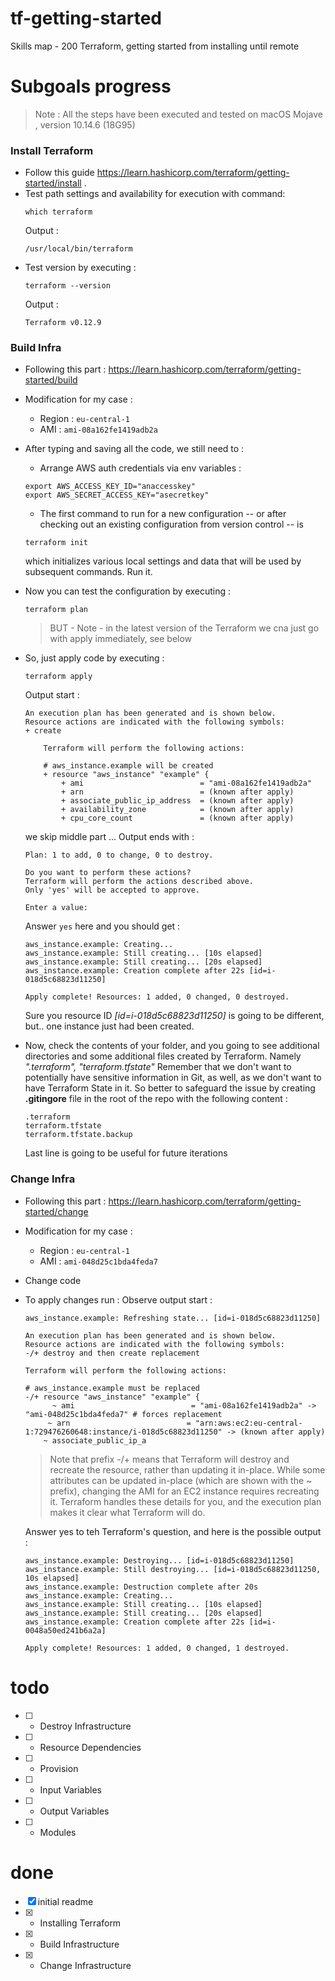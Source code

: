 # tf-getting-started
Skills map - 200 Terraform, getting started from installing until remote

# Subgoals progress

> Note : All the steps have been executed and tested on macOS Mojave , version 10.14.6 (18G95)


### Install Terraform 
- Follow this guide https://learn.hashicorp.com/terraform/getting-started/install . 
- Test path settings and availability for execution with command:
  ```
  which terraform
  ```
  Output : 
  ```
  /usr/local/bin/terraform
  ```
- Test version by executing :
  ```
  terraform --version
  ```
  Output : 
  ```
  Terraform v0.12.9
  ```

### Build Infra
- Following this part : https://learn.hashicorp.com/terraform/getting-started/build
- Modification for my case : 
    - Region : `eu-central-1`
    - AMI : `ami-08a162fe1419adb2a`
- After typing and saving all the code, we still need to :
    - Arrange AWS auth credentials via env variables : 
    ```
    export AWS_ACCESS_KEY_ID="anaccesskey"
    export AWS_SECRET_ACCESS_KEY="asecretkey"
    ```
    - The first command to run for a new configuration -- or after checking out an existing configuration from version control -- is 
    ```
    terraform init
    ```
    which initializes various local settings and data that will be used by subsequent commands. Run it.
- Now you can test the configuration by executing : 
    ```
    terraform plan
    ```
    > BUT - Note -  in the latest version of the Terraform we cna just go with apply immediately, see below 
- So, just apply code by executing :
    ```
    terraform apply
    ```
    
    Output start : 
    ```
    An execution plan has been generated and is shown below.
    Resource actions are indicated with the following symbols:
    + create

        Terraform will perform the following actions:

        # aws_instance.example will be created
        + resource "aws_instance" "example" {
            + ami                          = "ami-08a162fe1419adb2a"
            + arn                          = (known after apply)
            + associate_public_ip_address  = (known after apply)
            + availability_zone            = (known after apply)
            + cpu_core_count               = (known after apply)
    ```
    we skip middle part ...
    Output ends with : 
    ```
    Plan: 1 to add, 0 to change, 0 to destroy.

    Do you want to perform these actions?
    Terraform will perform the actions described above.
    Only 'yes' will be accepted to approve.

    Enter a value:     
    ```
    Answer `yes` here and you should get : 
    ```
    aws_instance.example: Creating...
    aws_instance.example: Still creating... [10s elapsed]
    aws_instance.example: Still creating... [20s elapsed]
    aws_instance.example: Creation complete after 22s [id=i-018d5c68823d11250]

    Apply complete! Resources: 1 added, 0 changed, 0 destroyed.
    ```
    Sure you resource ID *[id=i-018d5c68823d11250]* is going to be different, but.. one instance just had been created.
- Now, check the contents of your folder, and you going to see additional directories and some additional files created by Terraform. Namely *".terraform", "terraform.tfstate"* 
 Remember that we don't want to potentially have sensitive information in Git, as well, as we don't want to have Terraform State in it. So better to safeguard the issue by creating **.gitingore** file in the root of the repo with the following content :
    ```
    .terraform
    terraform.tfstate
    terraform.tfstate.backup
    ```
    Last line is going to be useful for future iterations


### Change Infra
- Following this part : https://learn.hashicorp.com/terraform/getting-started/change
- Modification for my case : 
    - Region : `eu-central-1`
    - AMI : `ami-048d25c1bda4feda7`
- Change code
- To apply changes run :
    Observe output start :
    ```
    aws_instance.example: Refreshing state... [id=i-018d5c68823d11250]

    An execution plan has been generated and is shown below.
    Resource actions are indicated with the following symbols:
    -/+ destroy and then create replacement

    Terraform will perform the following actions:

    # aws_instance.example must be replaced
    -/+ resource "aws_instance" "example" {
          ~ ami                          = "ami-08a162fe1419adb2a" -> "ami-048d25c1bda4feda7" # forces replacement
         ~ arn                          = "arn:aws:ec2:eu-central-1:729476260648:instance/i-018d5c68823d11250" -> (known after apply)
        ~ associate_public_ip_a
    ```
    > Note that prefix -/+ means that Terraform will destroy and recreate the resource, rather than updating it in-place. While some attributes can be updated in-place (which are shown with the ~ prefix), changing the AMI for an EC2 instance requires recreating it. Terraform handles these details for you, and the execution plan makes it clear what Terraform will do.
    
    Answer yes to teh Terraform's question, and here is the possible output : 
    ```
    aws_instance.example: Destroying... [id=i-018d5c68823d11250]
    aws_instance.example: Still destroying... [id=i-018d5c68823d11250, 10s elapsed]
    aws_instance.example: Destruction complete after 20s
    aws_instance.example: Creating...
    aws_instance.example: Still creating... [10s elapsed]
    aws_instance.example: Still creating... [20s elapsed]
    aws_instance.example: Creation complete after 22s [id=i-0048a50ed241b6a2a]

    Apply complete! Resources: 1 added, 0 changed, 1 destroyed.
    ```


# todo


- [ ] - Destroy Infrastructure
- [ ] - Resource Dependencies
- [ ] - Provision
- [ ] - Input Variables
- [ ] - Output Variables
- [ ] - Modules

# done

- [x] initial readme
- [x] - Installing Terraform
- [x] - Build Infrastructure
- [x] - Change Infrastructure

